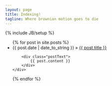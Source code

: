 ```yaml
---
layout: page
title: Indexing!
tagline: Where brownian motion goes to die
---
```

{% include JB/setup %}
<ul class="posts">
  {% for post in site.posts %}
  	<div class="postContainer">
		<div class="postHeader">
			<li><span>{{ post.date | date_to_string }}</span> &raquo; <a href="{{ BASE_PATH }}{{ post.url }}">{{ post.title }}</a></li>
		</div>

		<div class="postText">
	    	{{ post.content }}
		</div>
	</div>
  {% endfor %}
</ul>